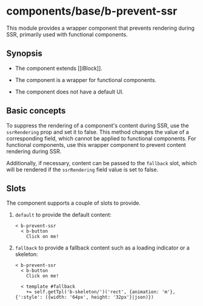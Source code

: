 # components/base/b-prevent-ssr

This module provides a wrapper component that prevents rendering during SSR,
primarily used with functional components.

## Synopsis

* The component extends [[iBlock]].

* The component is a wrapper for functional components.

* The component does not have a default UI.

## Basic concepts

To suppress the rendering of a component's content during SSR, use the `ssrRendering` prop and set it to false.
This method changes the value of a corresponding field, which cannot be applied to functional components.
For functional components, use this wrapper component to prevent content rendering during SSR.

Additionally, if necessary, content can be passed to the `fallback` slot,
which will be rendered if the `ssrRendering` field value is set to false.

## Slots

The component supports a couple of slots to provide.

1. `default` to provide the default content:

   ```
   < b-prevent-ssr
     < b-button
       Click on me!
   ```

2. `fallback` to provide a fallback content such as a loading indicator or a skeleton:

   ```
   < b-prevent-ssr
     < b-button
       Click on me!

     < template #fallback
       += self.getTpl('b-skeleton/')('rect', {animation: 'm'}, {':style': ({width: '64px', height: '32px'}|json)})
   ```
